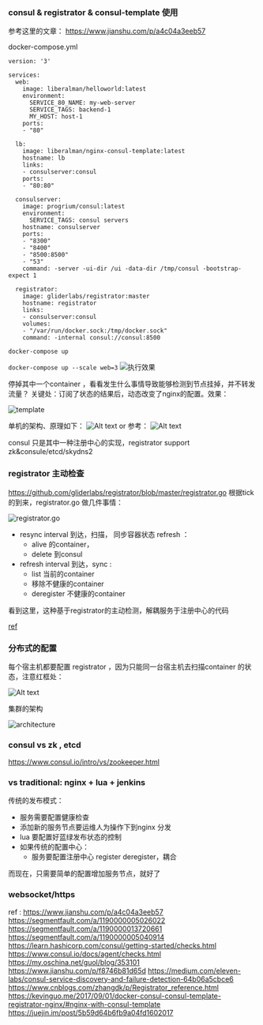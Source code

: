 ### consul & registrator & consul-template 使用

参考这里的文章：
https://www.jianshu.com/p/a4c04a3eeb57

docker-compose.yml

```
version: '3'

services:
  web:
    image: liberalman/helloworld:latest
    environment:
      SERVICE_80_NAME: my-web-server
      SERVICE_TAGS: backend-1
      MY_HOST: host-1
    ports:
    - "80"

  lb:
    image: liberalman/nginx-consul-template:latest
    hostname: lb
    links:
    - consulserver:consul
    ports:
    - "80:80"

  consulserver:
    image: progrium/consul:latest
    environment:
      SERVICE_TAGS: consul servers
    hostname: consulserver
    ports:
    - "8300"
    - "8400"
    - "8500:8500"
    - "53"
    command: -server -ui-dir /ui -data-dir /tmp/consul -bootstrap-expect 1

  registrator:
    image: gliderlabs/registrator:master
    hostname: registrator
    links:
    - consulserver:consul
    volumes:
    - "/var/run/docker.sock:/tmp/docker.sock"
    command: -internal consul://consul:8500
```

`
  docker-compose up
`

`
  docker-compose up --scale web=3
`
![执行效果](https://wade-blog.oss-cn-shenzhen.aliyuncs.com/nginx.gif)

停掉其中一个container ，看看发生什么事情导致能够检测到节点挂掉，并不转发流量？
关键处：订阅了状态的结果后，动态改变了nginx的配置。效果：

![template](https://wade-blog.oss-cn-shenzhen.aliyuncs.com/consule.gif)

单机的架构、原理如下：
![Alt text](http://wade-blog.oss-cn-shenzhen.aliyuncs.com/1551845679501.png)
or 参考：
![Alt text](http://wade-blog.oss-cn-shenzhen.aliyuncs.com/1551846959382.png)


consul 只是其中一种注册中心的实现，registrator support zk&consule/etcd/skydns2 

### registrator 主动检查

https://github.com/gliderlabs/registrator/blob/master/registrator.go
根据tick 的到来，registrator.go 做几件事情：

![registrator.go](http://wade-blog.oss-cn-shenzhen.aliyuncs.com/1551840835089.png)

 - resync interval 到达，扫描， 同步容器状态 refresh ：
	 -  alive 的container，
	 -  delete   到consul 
 -  refresh interval 到达，sync :
	 -  list 当前的container
	 -  移除不健康的container
	 -  deregister 不健康的container

 
 看到这里，这种基于registrator的主动检测，解耦服务于注册中心的代码
 
 
[ref](https://medium.com/eleven-labs/consul-service-discovery-and-failure-detection-64b06a5cbce6)

### 分布式的配置

每个宿主机都要配置 registrator ，因为只能同一台宿主机去扫描container 的状态，注意红框处：

![Alt text](http://wade-blog.oss-cn-shenzhen.aliyuncs.com/1551845649823.png)

集群的架构

![architecture](https://www.consul.io/assets/images/consul-arch-420ce04a.png)


### consul vs zk , etcd

https://www.consul.io/intro/vs/zookeeper.html

### vs traditional: nginx + lua + jenkins 
传统的发布模式：
 - 服务需要配置健康检查
 - 添加新的服务节点要运维人为操作下到nginx 分发
 - lua 要配置好蓝绿发布状态的控制
 - 如果传统的配置中心：
	 -  服务要配置注册中心 register deregister，耦合
	 
而现在，只需要简单的配置增加服务节点，就好了

### websocket/https

ref : 
https://www.jianshu.com/p/a4c04a3eeb57
https://segmentfault.com/a/1190000005026022
https://segmentfault.com/a/1190000013720661
https://segmentfault.com/a/1190000005040914 
https://learn.hashicorp.com/consul/getting-started/checks.html
https://www.consul.io/docs/agent/checks.html
https://my.oschina.net/guol/blog/353101
https://www.jianshu.com/p/f8746b81d65d
https://medium.com/eleven-labs/consul-service-discovery-and-failure-detection-64b06a5cbce6
https://www.cnblogs.com/zhangdk/p/Registrator_reference.html
https://kevinguo.me/2017/09/01/docker-consul-consul-template-registrator-nginx/#nginx-with-consul-template
https://juejin.im/post/5b59d64b6fb9a04fd1602017